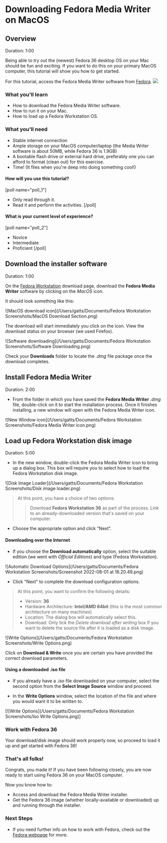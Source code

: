 # Downloading Fedora Media Writer on MacOS

## Overview

Duration: 1:00

Being able to try out the (newest) Fedora 36 desktop OS on your Mac should be fun and exciting. If you want to do this on your primary MacOS computer, this tutorial will show you how to get started.

For this tutorial, access the Fedora Media Writer software from [Fedora](https://getfedora.org/en/).
![](https://getfedora.org/en/workstation/download/)

### What you'll learn

- How to download the Fedora Media Writer software.
- How to run it on your Mac.
- How to load up a Fedora Workstation OS.

### What you'll need

- Stable internet connection
- Ample storage on your MacOS computer/laptop (the Media Writer software is about 50MB, while Fedora 36 is 1.9GB)
- A bootable flash drive or external hard drive, preferably one you can afford to format (clean out) for this exercise.
- Time! (It flies when you're deep into doing something cool!)

#### How will you use this tutorial?
[poll name="poll_1"]
- Only read through it.
- Read it and perform the activities.
[/poll]

#### What is your current level of experience?
[poll name="poll_2"]
- Novice
- Intermediate
- Proficient
[/poll]


## Download the installer software

Duration: 1:00

On the [Fedora Workstation](https://getfedora.org/en/workstation/download/) download page, download the **Fedora Media Writer** software by clicking on the *MacOS* icon.

It should look something like this:

![MacOS download icon](/Users/gatts/Documents/Fedora Workstation Screenshots/MacOS Download Section.png)

The download will start immediately you click on the icon. View the download status on your browser (we used Firefox).

![Software downloading](/Users/gatts/Documents/Fedora Workstation Screenshots/Software Downloading.png)

Check your **Downloads** folder to locate the *.dmg* file package once the download completes.

## Install Fedora Media Writer

Duration: 2:00

- From the folder in which you have saved the **Fedora Media Writer** *.dmg* file, double-click on it to start the installation process. Once it finishes installing, a new window will open with the Fedora Media Writer icon.

![New Window icon](/Users/gatts/Documents/Fedora Workstation Screenshots/Fedora Media Writer icon.png)


## Load up Fedora Workstation disk image

Duration: 5:00

- In the new window, double-click the Fedora Media Writer icon to bring up a dialog box. This box will require you to select how to load the Fedora Workstation disk image.

![Disk Image Loader](/Users/gatts/Documents/Fedora Workstation Screenshots/Disk image loader.png)

> At this point, you have a choice of two options:
>
>> Download **Fedora Workstation 36** as part of the process.
>> Link to an already-downloaded version that's saved on your computer.

- Choose the appropriate option and click "Next".

#### Downloading over the Internet

- If you choose the **Download automatically** option, select the suitable edition (we went with *Official Editions*) and type (Fedora Workstation).

![Automatic Download Options](/Users/gatts/Documents/Fedora Workstation Screenshots/Screenshot 2022-08-01 at 16.20.49.png)

- Click "Next" to complete the download configuration options.

> At this point, you want to confirm the following details:
>
> - Version: **36**
> - Hardware Architecture: **Intel/AMD 64bit** (this is the most common architecture on many machines)
> - Location: The dialog box will automatically select this.
> - Download: Only tick the *Delete download after writing* box if you want to delete the source file after it is loaded as a disk image.
>

![Write Options](/Users/gatts/Documents/Fedora Workstation Screenshots/Write Options.png)

Click on **Download & Write** once you are certain you have provided the correct download parameters.

#### Using a downloaded .iso file

- If you already have a *.iso* file downloaded on your computer, select the second option from the **Select Image Source** window and proceed.

- In the **Write Options** window, select the location of the file and where you would want it to be written to.

[![Write Options](/Users/gatts/Documents/Fedora Workstation Screenshots/Iso Write Options.png)]


### Work with Fedora 36

Your download/disk image should work properly now, so proceed to load it up and get started with Fedora 36!


### That's all folks!

Congrats, you made it! If you have been following closely, you are now ready to start using Fedora 36 on your MacOS computer.

Now you know how to:

- Access and download the Fedora Media Writer installer.
- Get the Fedora 36 image (whether locally-available or downloaded) up and running through the installer.


### Next Steps

* If you need further info on how to work with Fedora, check out the [Fedora webpage](https://getfedora.org/en/workstation/download/) for more.

